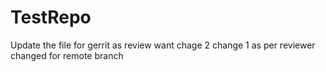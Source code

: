 TestRepo
========
Update the file for gerrit
as review want
chage 2
change 1 as per reviewer
changed for remote branch

